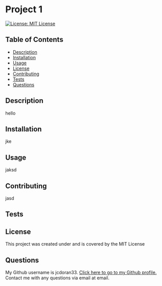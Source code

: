 
  # Project 1
  
  [![License: MIT License](https://img.shields.io/badge/License-MIT-yellow.svg)](https://opensource.org/licenses/MIT)

  ## Table of Contents
  * [Description](#description)
  * [Installation](#installation)
  * [Usage](#usage)
  * [License](#license)
  * [Contributing](#contributing)
  * [Tests](#tests)
  * [Questions](#questions)

  ## Description
  hello
  
  ## Installation
  jke
  
  ## Usage
  jaksd
  
  ## Contributing
  jasd
  
  ## Tests
  
  
  ## License
  This project was created under and is covered by the MIT License
  
  ## Questions
  My Github username is jcdoran33. [Click here to go to my Github profile.](https://github.com/jcdoran33)  
  Contact me with any questions via email at email.
